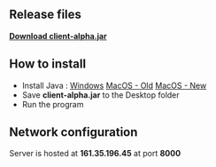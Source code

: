 ## Release files

[**Download client-alpha.jar**](https://github.com/alex-garrison/metaNC-alpha/releases/download/alpha/Client-alpha.jar)

## How to install

- Install Java : [Windows](https://download.oracle.com/java/20/archive/jdk-20.0.2_windows-x64_bin.exe)  [MacOS - Old](https://download.oracle.com/java/20/archive/jdk-20.0.2_macos-x64_bin.dmg) [MacOS - New](https://download.oracle.com/java/20/archive/jdk-20.0.2_macos-aarch64_bin.dmg)
- Save **client-alpha.jar** to the Desktop folder
- Run the program

## Network configuration

Server is hosted at **161.35.196.45** at port **8000**
